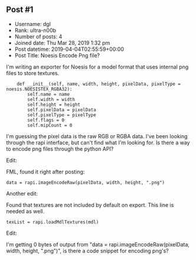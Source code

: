 ## Post #1
- Username: dgl
- Rank: ultra-n00b
- Number of posts: 4
- Joined date: Thu Mar 28, 2019 1:32 pm
- Post datetime: 2019-04-04T02:55:59+00:00
- Post Title: Noesis Encode Png file?

I'm writing an exporter for Noesis for a model format that uses internal png files to store textures.

```
	def __init__(self, name, width, height, pixelData, pixelType = noesis.NOESISTEX_RGBA32):
		self.name = name
		self.width = width
		self.height = height
		self.pixelData = pixelData
		self.pixelType = pixelType
		self.flags = 0
		self.mipCount = 0
```


I'm guessing the pixel data is the raw RGB or RGBA data. I've been looking through the rapi interface, but can't find what I'm looking for. Is there a way to encode png files through the python API?

Edit:

FML, found it right after posting:

```
data = rapi.imageEncodeRaw(pixelData, width, height, ".png")
```


Another edit:

Found that textures are not included by default on export. This line is needed as well.

```
texList = rapi.loadMdlTextures(mdl)
```


Edit:

I'm getting 0 bytes of output from "data = rapi.imageEncodeRaw(pixelData, width, height, ".png")", is there a code snippet for encoding png's?
